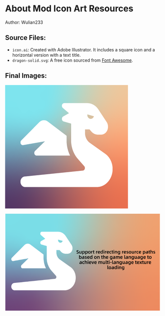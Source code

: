 # About Mod Icon Art Resources

Author: Wulian233

## Source Files:

- `icon.ai`: Created with Adobe Illustrator. It includes a square icon and a
  horizontal version with a text title.
- `dragon-solid.svg`: A free icon sourced
  from [Font Awesome](https://fontawesome.com/icons/dragon?f=classic&s=solid&pc=%23ffffff&sc=%23ffffff).

## Final Images:

![](icon.png)

![](icon_horizontal.png)  
